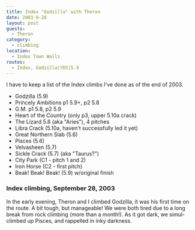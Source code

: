 ```yaml
---
title: Index "Godzilla" with Theron
date: 2003-9-28
layout: post
guests:
  - Theron
category:
  - climbing
location:
  - Index Town Walls
routes:
  - Index, Godzilla|YDS|5.9
---
```


I have to keep a list of the Index climbs I've done as of the end of 2003.

* Godzilla (5.9)
* Princely Ambitions p1 5.9+, p2 5.8
* G.M. p1 5.8, p2 5.9
* Heart of the Country (only p3, upper 5.10a crack)
* The Lizard 5.8 (aka "Aries"), 4 pitches
* Libra Crack (5.10a, haven't successfully led it yet)
* Great Northern Slab (5.6)
* Pisces (5.6)
* Velvasheen (5.7)
* Sickle Crack (5.7) (aka "Taurus?")
* City Park (C1 - pitch 1 and 2)
* Iron Horse (C2 - first pitch)
* Beak! Beak! Beak! (5.9) w/original finish


<h3>Index climbing, September 28, 2003</h3>

In the early evening, Theron and I climbed Godzilla, 
it was his first time on the route.
A bit tough, but manageable! We were both tired due to a long break from
rock climbing (more than a month!). As it got dark, we simul-climbed up
Pisces, and rappelled in inky darkness.

